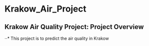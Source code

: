 # Krakow_Air_Project
## Krakow Air Quality Project: Project Overview
⋅⋅* This project is to predict the air quality in Krakow
